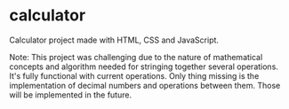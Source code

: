 # calculator
Calculator project made with HTML, CSS and JavaScript.

Note: This project was challenging due to the nature of mathematical concepts and algorithm needed for stringing together several operations.
It's fully functional with current operations. Only thing missing is the implementation of decimal numbers and operations between them. 
Those will be implemented in the future.